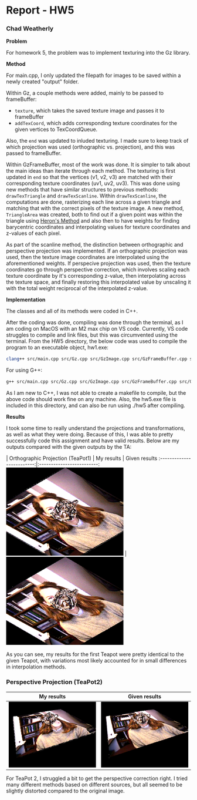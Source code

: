 # __Report - HW5__

### Chad Weatherly

__Problem__

For homework 5, the problem was to implement texturing into the Gz library.

__Method__

For main.cpp, I only updated the filepath for images to be saved within a newly created "output" folder.

Within Gz, a couple methods were added, mainly to be passed to frameBuffer:

- ```texture```, which takes the saved texture image and passes it to frameBuffer
- ```addTexCoord```, which adds corresponding texture coordinates for the given vertices to TexCoordQueue.

Also, the ```end``` was updated to inluded texturing. I made sure to keep track of which projection was used (orthographic vs. projection), and this was passed to frameBuffer.

Within GzFrameBuffer, most of the work was done. It is simpler to talk about the main ideas than iterate through each method. The texturing is first updated in ```end``` so that the vertices (v1, v2, v3) are matched with their corresponding texture coordinates (uv1, uv2, uv3). This was done using new methods that have similar structures to previous methods: ```drawTexTriangle``` and ```drawTexScanline```. Within ```drawTexScanline```, the computations are done, rasterizing each line across a given triangle and matching that with the correct pixels of the texture image. A new method, ```TriangleArea``` was created, both to find out if a given point was within the triangle using [Heron's Method](https://www.geeksforgeeks.org/check-whether-a-given-point-lies-inside-a-triangle-or-not/) and also then to have weights for finding barycentric coordinates and interpolating values for texture coordinates and z-values of each pixel.

As part of the scanline method, the distinction between orthographic and perspective projection was implemented. If an orthographic projection was used, then the texture image coordinates are interpolated using the aforementioned weights. If perspecive projection was used, then the texture coordinates go through perspective correction, which involves scaling each texture coordinate by it's corresponding z-value, then interpolating across the texture space, and finally restoring this interpolated value by unscaling it with the total weight reciprocal of the interpolated z-value.

__Implementation__

The classes and all of its methods were coded in C++.

After the coding was done, compiling was done through the terminal, as I am coding on MacOS with an M2 max chip on VS code. Currently, VS code struggles to compile and link files, but this was circumvented using the terminal. From the HW5 directory, the below code was used to compile the program to an executable object, hw1.exe:

```zsh
clang++ src/main.cpp src/Gz.cpp src/GzImage.cpp src/GzFrameBuffer.cpp src/GzImage.cpp src/GzMatrix src/GzVector.cpp -o hw5
```

For using G++:

```zsh
g++ src/main.cpp src/Gz.cpp src/GzImage.cpp src/GzFrameBuffer.cpp src/GzImage.cpp src/GzMatrix src/GzVector.cpp -o hw5
```

As I am new to C++, I was not able to create a makefile to compile, but the above code should work fine on any machine. Also, the hw5.exe file is included in this directory, and can also be run using ./hw5 after compiling.

__Results__

I took some time to really understand the projections and transformations, as well as what they were doing. Because of this, I was able to pretty successfully code this assignment and have valid results. Below are my outputs compared with the given outputs by the TA:

| Orthographic Projection (TeaPot1) |
My results            |  Given results
:-------------------------:|:-------------------------:
![](output/TeaPot1.bmp)  |  ![](TeaPot1.bmp)

As you can see, my results for the first Teapot were pretty identical to the given Teapot, with variations most likely accounted for in small differences in interpolation methods.

### Perspective Projection (TeaPot2)

My results            |  Given results
:-------------------------:|:-------------------------:
![](output/TeaPot2.bmp)  |  ![](TeaPot2.bmp)

For TeaPot 2, I struggled a bit to get the perspective correction right. I tried many different methods based on different sources, but all seemed to be slightly distorted compared to the original image.
